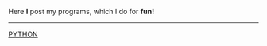 Here **I** post my programs, which I do for **fun!**
***
[PYTHON](https://github.com/xzxADIxzx/MyPy/blob/master/PyIcon.png) 